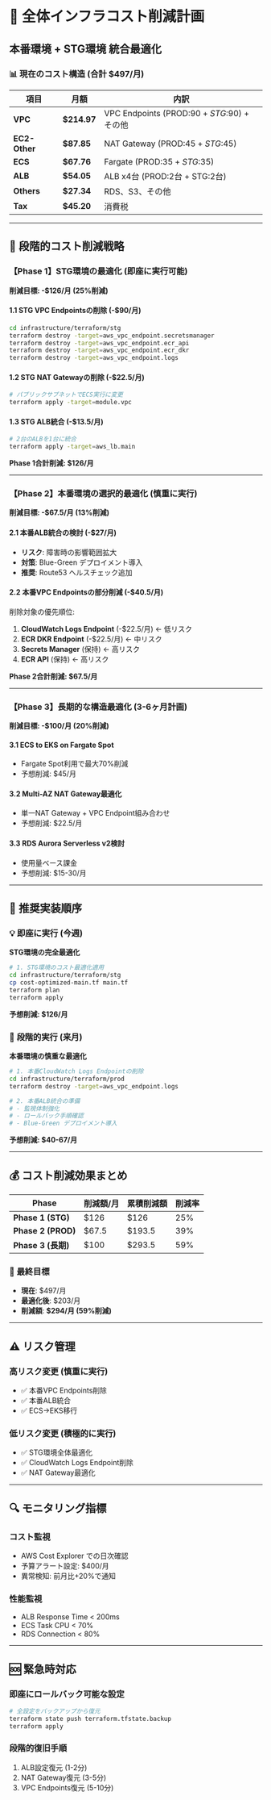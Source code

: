 # 🚀 全体インフラコスト削減計画
## 本番環境 + STG環境 統合最適化

### 📊 現在のコスト構造 (合計 $497/月)
| 項目 | 月額 | 内訳 |
|------|------|------|
| **VPC** | **$214.97** | VPC Endpoints (PROD:$90 + STG:$90) + その他 |
| **EC2-Other** | **$87.85** | NAT Gateway (PROD:$45 + STG:$45) |
| **ECS** | **$67.76** | Fargate (PROD:$35 + STG:$35) |
| **ALB** | **$54.05** | ALB x4台 (PROD:2台 + STG:2台) |
| **Others** | **$27.34** | RDS、S3、その他 |
| **Tax** | **$45.20** | 消費税 |

---

## 🎯 段階的コスト削減戦略

### 【Phase 1】STG環境の最適化 (即座に実行可能)
**削減目標: -$126/月 (25%削減)**

#### 1.1 STG VPC Endpointsの削除 (-$90/月)
```bash
cd infrastructure/terraform/stg
terraform destroy -target=aws_vpc_endpoint.secretsmanager
terraform destroy -target=aws_vpc_endpoint.ecr_api
terraform destroy -target=aws_vpc_endpoint.ecr_dkr
terraform destroy -target=aws_vpc_endpoint.logs
```

#### 1.2 STG NAT Gatewayの削除 (-$22.5/月)
```bash
# パブリックサブネットでECS実行に変更
terraform apply -target=module.vpc
```

#### 1.3 STG ALB統合 (-$13.5/月)
```bash
# 2台のALBを1台に統合
terraform apply -target=aws_lb.main
```

**Phase 1合計削減: $126/月**

---

### 【Phase 2】本番環境の選択的最適化 (慎重に実行)
**削減目標: -$67.5/月 (13%削減)**

#### 2.1 本番ALB統合の検討 (-$27/月)
- **リスク**: 障害時の影響範囲拡大
- **対策**: Blue-Green デプロイメント導入
- **推奨**: Route53 ヘルスチェック追加

#### 2.2 本番VPC Endpointsの部分削減 (-$40.5/月)
削除対象の優先順位:
1. **CloudWatch Logs Endpoint** (-$22.5/月) ← 低リスク
2. **ECR DKR Endpoint** (-$22.5/月) ← 中リスク
3. **Secrets Manager** (保持) ← 高リスク
4. **ECR API** (保持) ← 高リスク

**Phase 2合計削減: $67.5/月**

---

### 【Phase 3】長期的な構造最適化 (3-6ヶ月計画)
**削減目標: -$100/月 (20%削減)**

#### 3.1 ECS to EKS on Fargate Spot
- Fargate Spot利用で最大70%削減
- 予想削減: $45/月

#### 3.2 Multi-AZ NAT Gateway最適化
- 単一NAT Gateway + VPC Endpoint組み合わせ
- 予想削減: $22.5/月

#### 3.3 RDS Aurora Serverless v2検討
- 使用量ベース課金
- 予想削減: $15-30/月

---

## 🎯 **推奨実装順序**

### 💡 **即座に実行 (今週)** 
**STG環境の完全最適化**
```bash
# 1. STG環境のコスト最適化適用
cd infrastructure/terraform/stg
cp cost-optimized-main.tf main.tf
terraform plan
terraform apply
```
**予想削減: $126/月**

### 🔄 **段階的実行 (来月)**
**本番環境の慎重な最適化**
```bash
# 1. 本番CloudWatch Logs Endpointの削除
cd infrastructure/terraform/prod
terraform destroy -target=aws_vpc_endpoint.logs

# 2. 本番ALB統合の準備
# - 監視体制強化
# - ロールバック手順確認
# - Blue-Green デプロイメント導入
```
**予想削減: $40-67/月**

---

## 💰 **コスト削減効果まとめ**

| Phase | 削減額/月 | 累積削減額 | 削減率 |
|-------|----------|-----------|--------|
| **Phase 1 (STG)** | $126 | $126 | 25% |
| **Phase 2 (PROD)** | $67.5 | $193.5 | 39% |
| **Phase 3 (長期)** | $100 | $293.5 | 59% |

### 🎯 **最終目標**
- **現在**: $497/月
- **最適化後**: $203/月
- **削減額**: **$294/月 (59%削減)**

---

## ⚠️ **リスク管理**

### 高リスク変更 (慎重に実行)
- ✅ 本番VPC Endpoints削除
- ✅ 本番ALB統合
- ✅ ECS→EKS移行

### 低リスク変更 (積極的に実行)
- ✅ STG環境全体最適化
- ✅ CloudWatch Logs Endpoint削除
- ✅ NAT Gateway最適化

---

## 🔍 **モニタリング指標**

### コスト監視
- AWS Cost Explorer での日次確認
- 予算アラート設定: $400/月
- 異常検知: 前月比+20%で通知

### 性能監視
- ALB Response Time < 200ms
- ECS Task CPU < 70%
- RDS Connection < 80%

---

## 🆘 **緊急時対応**

### 即座にロールバック可能な設定
```bash
# 全設定をバックアップから復元
terraform state push terraform.tfstate.backup
terraform apply
```

### 段階的復旧手順
1. ALB設定復元 (1-2分)
2. NAT Gateway復元 (3-5分)
3. VPC Endpoints復元 (5-10分) 